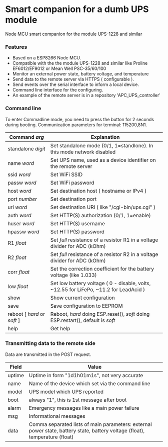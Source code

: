 # Smart companion for a dumb UPS module
 Node MCU smart companion for the module UPS-1228 and similar

### Features
- Based on a ESP8266 Node MCU.
- Compatible with the the module UPS-1228 and similar like Proline EF6012/EF9012 or Mean Well PSC-35/60/100
- Monitor an external power state, battery voltage, and temperature 
- Send data to the remote server via HTTPS ( configurable ).
- Send events over the serial interface to inform a local device.
- Command line interface for the configuring.
- An example of the remote server is in a repository 'APC_UPS_controller'

### Command line
To enter Commadline mode, you need to press the button for 2 seconds during booting.
Communication parameters for terminal: 115200,8N1.

| Command *arg* | Explanation |
| --- | --- |
| standalone *digit* | Set standalone mode (0/1, 1=standlone). In this mode network disabled |
| name *word* | Set UPS name, used as a device identifier on the remote server |
| ssid *word* | Set WiFi SSID |
| passw *word* | Set WiFi password |
| host *word* | Set destination host ( hostname or IPv4 ) |
| port *number* | Set destination port |
| uri *word* | Set destination URI ( like "/cgi-bin/ups.cgi" ) |
| auth *word* | Set HTTP(S) authorization (0/1, 1=enable) |
| huser *word* | Set HTTP(S) username |
| hpassw *word* | Set HTTP(S) password|
| R1 *float*| Set *full* resistance of a resistor R1 in a voltage divider for ADC (kOhm)|
| R2 *float*| Set *full* resistance of a resistor R2 in a voltage divider for ADC (kOhm)|
| corr *float*| Set the correction coefficient for the battery voltage (like 1.033)|
| low *float* | Set low battery voltage ( 0 - disable, volts, ~12.55 for LiFePo, ~11.2 for LeadAcid ) |
| show | Show current configuration |
| save | Save configuration to EEPROM |
| reboot [ *hard* or *soft* ] | Reboot, *hard* doing ESP.reset(), *soft* doing ESP.restart(), default is *soft* |
| help | Get help |

### Transmitting data to the remote side
Data are transmitted in the POST request.

| Field | Value |
| --- | --- |
| uptime | Uptime in form "1d1h01m1s", not very accurate |
| name | Name of the device which set via the command line |
| model | UPS model which UPS reported |
| boot | always "1", this is 1st  message after boot |
| alarm | Emergency messages like a main power failure |
| msg | Informational messages |
| data | Comma separated lists of main parameters: external power state, battery state, battery voltage (float), temperature (float)|



